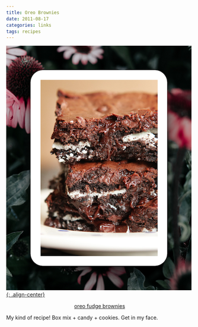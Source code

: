 ```yaml
---
title: Oreo Brownies
date: 2011-08-17
categories: links
tags: recipes
---
```

[![image-center](/assets/img/oreobrownie.png){: .align-center}](https://www.kevinandamanda.com/oreo-brownies/)

[<center>oreo fudge brownies</center>](https://www.kevinandamanda.com/oreo-brownies/)

My kind of recipe! Box mix + candy + cookies. Get in my face.
